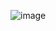 ![image](https://user-images.githubusercontent.com/68877780/229353367-557b640f-9d62-4c8f-b934-386b9dc05b7d.png)
